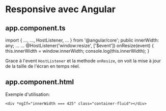 # Responsive avec Angular

## app.component.ts

import { ..., ..., HostListener, ... } from '@angular/core';
public innerWidth: any;
...
...
@HostListener('window:resize', ['$event'])
onResize(event) {
this.innerWidth = window.innerWidth;
console.log(this.innerWidth);
}

Grace à l'event `HostListener` et la methode `onResize`, on voit la mise à jour de la taille de l'écran en temps réel.

## app.component.html

Exemple d'utilisation:

    <div *ngIf="innerWidth === 425" class="container-fluid"></div>
